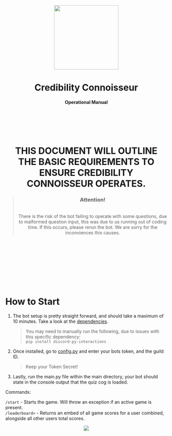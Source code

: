 <center><image src="https://www.pythondiscord.com/static/images/events/summer_code_jam_2024/logo.webp" width="200"></image>

<h1>Credibility Connoisseur</h1>
<h4>Operational Manual</h4>

</center>
<br><br><br><br>



<center>

<h1>THIS DOCUMENT WILL OUTLINE THE BASIC REQUIREMENTS TO ENSURE CREDIBILITY CONNOISSEUR OPERATES.</h1>

</center>

<center><blockquote><h3>Attention!</h3><br> There is the risk of the bot failing to operate with some questions, due to malformed question input, this was due to us running out of coding time. If this occurs, please rerun the bot. We are sorry for the inconviences this causes.</blockquote></center>


<br><br><br><br>
<br><br><br><br>
<h1>How to Start</h1>
<ol>
<li> The bot setup is pretty straight forward, and should take a maximum of 10 minutes. Take a look at the <a href="https://github.com/KRSpinelli/blissful-blazars-project/blob/c815c57947d118347ab21490c20a093c85d3debd/requirements-dev.txt">dependencies</a>.
<blockquote> You may need to manually run the following, due to issues with this specific dependency:<br><code>pip install discord-py-interactions</code></blockquote></li>
<li>Once installed, go to <a href="https://github.com/KRSpinelli/blissful-blazars-project/blob/c815c57947d118347ab21490c20a093c85d3debd/config.py">config.py</a> and enter your bots token, and the guild ID.
<blockquote>Keep your Token Secret!</blockquote></li>
<li>Lastly, run the main.py file within the main directory, your bot should state in the console output that the quiz cog is loaded.</li>

</ol>


Commands: 

<code>/start</code> - Starts the game. Will throw an exception if an active game is present. <br> 
<code>/leaderboard></code> - Returns an embed of all game scores for a user combined, alongside all other users total scores.


<center><img src="https://i.imgur.com/9uxKhB2.png"></center>



